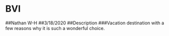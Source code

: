# BVI
##Nathan W-H
##3/18/2020
##Description
###Vacation destination with a few reasons why it is such a wonderful choice.
